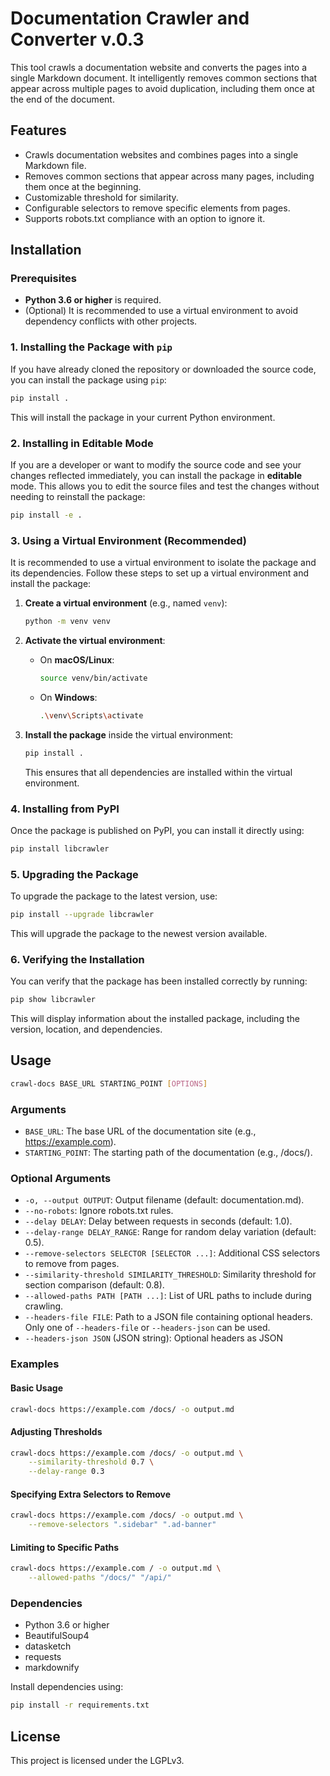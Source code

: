 # Documentation Crawler and Converter v.0.3

This tool crawls a documentation website and converts the pages into a single Markdown document. It intelligently removes common sections that appear across multiple pages to avoid duplication, including them once at the end of the document.

## Features

- Crawls documentation websites and combines pages into a single Markdown file.
- Removes common sections that appear across many pages, including them once at the beginning.
- Customizable threshold for similarity.
- Configurable selectors to remove specific elements from pages.
- Supports robots.txt compliance with an option to ignore it.

## Installation

### Prerequisites

- **Python 3.6 or higher** is required.
- (Optional) It is recommended to use a virtual environment to avoid dependency conflicts with other projects.

### 1. Installing the Package with `pip`

If you have already cloned the repository or downloaded the source code, you can install the package using `pip`:

```bash
pip install .
```

This will install the package in your current Python environment.

### 2. Installing in Editable Mode

If you are a developer or want to modify the source code and see your changes reflected immediately, you can install the package in **editable** mode. This allows you to edit the source files and test the changes without needing to reinstall the package:

```bash
pip install -e .
```

### 3. Using a Virtual Environment (Recommended)

It is recommended to use a virtual environment to isolate the package and its dependencies. Follow these steps to set up a virtual environment and install the package:

1. **Create a virtual environment** (e.g., named `venv`):

   ```bash
   python -m venv venv
   ```

2. **Activate the virtual environment**:

   - On **macOS/Linux**:
     ```bash
     source venv/bin/activate
     ```

   - On **Windows**:
     ```bash
     .\venv\Scripts\activate
     ```

3. **Install the package** inside the virtual environment:

   ```bash
   pip install .
   ```

   This ensures that all dependencies are installed within the virtual environment.

### 4. Installing from PyPI

Once the package is published on PyPI, you can install it directly using:

```bash
pip install libcrawler
```

### 5. Upgrading the Package

To upgrade the package to the latest version, use:

```bash
pip install --upgrade libcrawler
```

This will upgrade the package to the newest version available.

### 6. Verifying the Installation

You can verify that the package has been installed correctly by running:

```bash
pip show libcrawler
```

This will display information about the installed package, including the version, location, and dependencies.

## Usage

```bash
crawl-docs BASE_URL STARTING_POINT [OPTIONS]
```

### Arguments

- `BASE_URL`: The base URL of the documentation site (e.g., https://example.com).
- `STARTING_POINT`: The starting path of the documentation (e.g., /docs/).

### Optional Arguments

- `-o, --output OUTPUT`: Output filename (default: documentation.md).
- `--no-robots`: Ignore robots.txt rules.
- `--delay DELAY`: Delay between requests in seconds (default: 1.0).
- `--delay-range DELAY_RANGE`: Range for random delay variation (default: 0.5).
- `--remove-selectors SELECTOR [SELECTOR ...]`: Additional CSS selectors to remove from pages.
- `--similarity-threshold SIMILARITY_THRESHOLD`: Similarity threshold for section comparison (default: 0.8).
- `--allowed-paths PATH [PATH ...]`: List of URL paths to include during crawling.
- `--headers-file FILE`: Path to a JSON file containing optional headers. Only one of `--headers-file` or `--headers-json` can be used.
- `--headers-json JSON` (JSON string): Optional headers as JSON

### Examples

#### Basic Usage
```bash
crawl-docs https://example.com /docs/ -o output.md
```

#### Adjusting Thresholds
```bash
crawl-docs https://example.com /docs/ -o output.md \
    --similarity-threshold 0.7 \
    --delay-range 0.3
```

#### Specifying Extra Selectors to Remove
```bash
crawl-docs https://example.com /docs/ -o output.md \
    --remove-selectors ".sidebar" ".ad-banner"
```

#### Limiting to Specific Paths
```bash
crawl-docs https://example.com / -o output.md \
    --allowed-paths "/docs/" "/api/"
```

### Dependencies

- Python 3.6 or higher
- BeautifulSoup4
- datasketch
- requests
- markdownify

Install dependencies using:
```bash
pip install -r requirements.txt
```

## License

This project is licensed under the LGPLv3.
